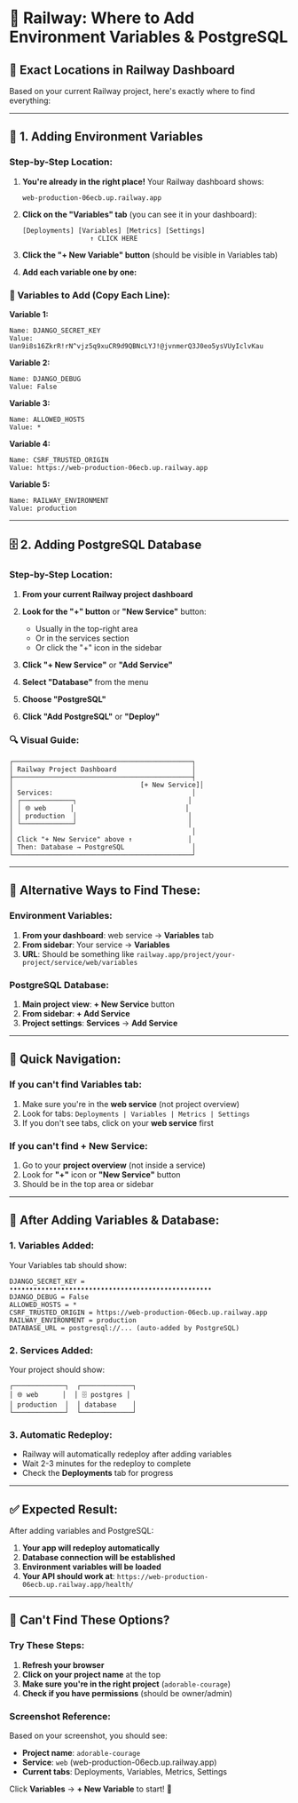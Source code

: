 # 🚂 **Railway: Where to Add Environment Variables & PostgreSQL**

## 📍 **Exact Locations in Railway Dashboard**

Based on your current Railway project, here's exactly where to find everything:

---

## **🔧 1. Adding Environment Variables**

### **Step-by-Step Location:**

1. **You're already in the right place!** Your Railway dashboard shows:
   ```
   web-production-06ecb.up.railway.app
   ```

2. **Click on the "Variables" tab** (you can see it in your dashboard):
   ```
   [Deployments] [Variables] [Metrics] [Settings]
                    ↑ CLICK HERE
   ```

3. **Click the "+ New Variable" button** (should be visible in Variables tab)

4. **Add each variable one by one:**

### **📝 Variables to Add (Copy Each Line):**

**Variable 1:**
```
Name: DJANGO_SECRET_KEY
Value: Uan9i8s16ZkrR!rN^vjz5q9xuCR9d9QBNcLYJ!@jvnmerQ3J0eo5ysVUyIclvKau
```

**Variable 2:**
```
Name: DJANGO_DEBUG
Value: False
```

**Variable 3:**
```
Name: ALLOWED_HOSTS
Value: *
```

**Variable 4:**
```
Name: CSRF_TRUSTED_ORIGIN
Value: https://web-production-06ecb.up.railway.app
```

**Variable 5:**
```
Name: RAILWAY_ENVIRONMENT
Value: production
```

---

## **🗄️ 2. Adding PostgreSQL Database**

### **Step-by-Step Location:**

1. **From your current Railway project dashboard**

2. **Look for the "+" button** or **"New Service"** button:
   - Usually in the top-right area
   - Or in the services section
   - Or click the "+" icon in the sidebar

3. **Click "+ New Service"** or **"Add Service"**

4. **Select "Database"** from the menu

5. **Choose "PostgreSQL"**

6. **Click "Add PostgreSQL"** or **"Deploy"**

### **🔍 Visual Guide:**

```
┌─────────────────────────────────────────────┐
│ Railway Project Dashboard                   │
├─────────────────────────────────────────────┤
│                                [+ New Service]│
│ Services:                                   │
│ ┌─────────────┐                            │
│ │ 🌐 web      │                            │
│ │ production  │                            │
│ └─────────────┘                            │
│                                             │
│ Click "+ New Service" above ↑              │
│ Then: Database → PostgreSQL                 │
└─────────────────────────────────────────────┘
```

---

## **📱 Alternative Ways to Find These:**

### **Environment Variables:**
1. **From your dashboard**: web service → **Variables** tab
2. **From sidebar**: Your service → **Variables**
3. **URL**: Should be something like `railway.app/project/your-project/service/web/variables`

### **PostgreSQL Database:**
1. **Main project view**: **+ New Service** button
2. **From sidebar**: **+ Add Service**
3. **Project settings**: **Services** → **Add Service**

---

## **🎯 Quick Navigation:**

### **If you can't find Variables tab:**
1. Make sure you're in the **web service** (not project overview)
2. Look for tabs: `Deployments | Variables | Metrics | Settings`
3. If you don't see tabs, click on your **web service** first

### **If you can't find + New Service:**
1. Go to your **project overview** (not inside a service)
2. Look for **"+"** icon or **"New Service"** button
3. Should be in the top area or sidebar

---

## **🔄 After Adding Variables & Database:**

### **1. Variables Added:**
Your Variables tab should show:
```
DJANGO_SECRET_KEY = •••••••••••••••••••••••••••••••••••••••••••••••••••
DJANGO_DEBUG = False
ALLOWED_HOSTS = *
CSRF_TRUSTED_ORIGIN = https://web-production-06ecb.up.railway.app
RAILWAY_ENVIRONMENT = production
DATABASE_URL = postgresql://... (auto-added by PostgreSQL)
```

### **2. Services Added:**
Your project should show:
```
┌─────────────┐  ┌─────────────┐
│ 🌐 web      │  │ 🗄️ postgres │
│ production  │  │ database    │
└─────────────┘  └─────────────┘
```

### **3. Automatic Redeploy:**
- Railway will automatically redeploy after adding variables
- Wait 2-3 minutes for the redeploy to complete
- Check the **Deployments** tab for progress

---

## **✅ Expected Result:**

After adding variables and PostgreSQL:

1. **Your app will redeploy automatically**
2. **Database connection will be established**
3. **Environment variables will be loaded**
4. **Your API should work at**: `https://web-production-06ecb.up.railway.app/health/`

---

## **🚨 Can't Find These Options?**

### **Try These Steps:**

1. **Refresh your browser**
2. **Click on your project name** at the top
3. **Make sure you're in the right project** (`adorable-courage`)
4. **Check if you have permissions** (should be owner/admin)

### **Screenshot Reference:**
Based on your screenshot, you should see:
- **Project name**: `adorable-courage`
- **Service**: `web` (web-production-06ecb.up.railway.app)
- **Current tabs**: Deployments, Variables, Metrics, Settings

Click **Variables** → **+ New Variable** to start! 🎯

